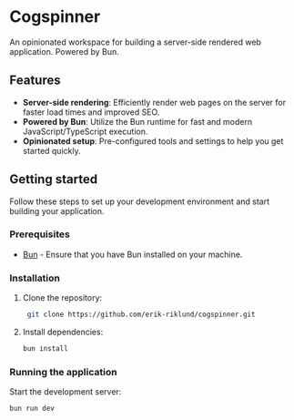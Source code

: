 # Cogspinner

An opinionated workspace for building a server-side rendered web application. Powered by Bun.

## Features

- **Server-side rendering**: Efficiently render web pages on the server for faster load times and improved SEO.
- **Powered by Bun**: Utilize the Bun runtime for fast and modern JavaScript/TypeScript execution.
- **Opinionated setup**: Pre-configured tools and settings to help you get started quickly.

## Getting started

Follow these steps to set up your development environment and start building your application.

### Prerequisites

- [Bun](https://bun.sh/) - Ensure that you have Bun installed on your machine.

### Installation

1. Clone the repository:
   ```bash
    git clone https://github.com/erik-riklund/cogspinner.git
    ```

2. Install dependencies:
    ```bash
    bun install
    ```

### Running the application

Start the development server:
```bash
bun run dev
```
